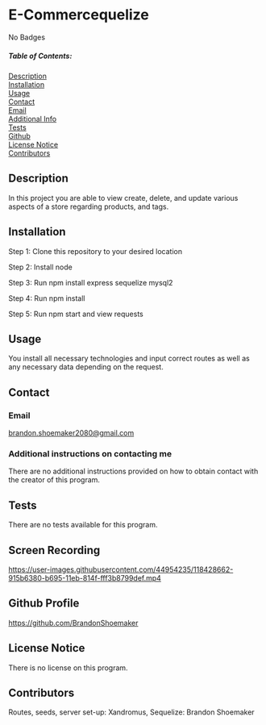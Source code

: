 
# E-Commercequelize
No Badges

##### Table of Contents:
[Description](#description)  
[Installation](#install)  
[Usage](#usage)  
[Contact](#contact)  
[Email](#email)  
[Additional Info](#addContact)  
[Tests](#tests)  
[Github](#github)  
[License Notice](#license)  
[Contributors](#contributors)  

## Description

In this project you are able to view create, delete, and update various aspects of a store regarding products, and tags.

## Installation


  Step 1: Clone this repository to your desired location

Step 2: Install node

Step 3: Run npm install express sequelize mysql2

Step 4: Run npm install

Step 5: Run npm start and view requests



## Usage 

You install all necessary technologies and input correct routes as well as any necessary data depending on the request.

## Contact

### Email
brandon.shoemaker2080@gmail.com

### Additional instructions on contacting me

  
  There are no additional instructions provided on how to obtain contact with the creator of this program.
  


  ## Tests

  There are no tests available for this program.
  
  
## Screen Recording

https://user-images.githubusercontent.com/44954235/118428662-915b6380-b695-11eb-814f-fff3b8799def.mp4


## Github Profile

https://github.com/BrandonShoemaker


## License Notice

There is no license on this program.
    

## Contributors

Routes, seeds, server set-up: Xandromus, Sequelize: Brandon Shoemaker


